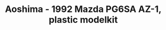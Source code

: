 ---
layout: product
title: "Aoshima - 1992 Mazda PG6SA AZ-1, plastic modelkit"
price: "TBA" 
desc: "N/A"
img_path: "/assets/img/AO53386.webp"
brand: "N/A"
available: false
special_offer: false
new: false
soon: false
cat: "010000"
subcat: "013700"
subsubcat: "0N/A"
sifra: "AO53386"
popular: false
---